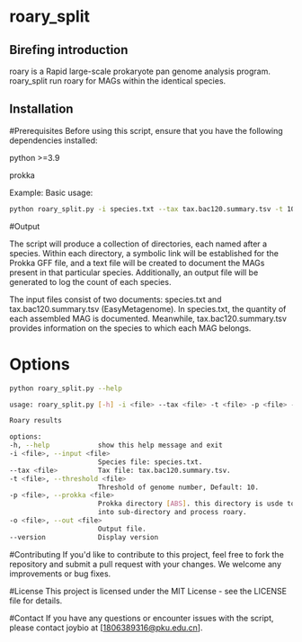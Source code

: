 # roary_split

## Birefing introduction

roary is a Rapid large-scale prokaryote pan genome analysis program. roary_split run roary for MAGs within the identical species.

##  Installation

#Prerequisites
Before using this script, ensure that you have the following dependencies installed:

python >=3.9


prokka

Example: 
Basic usage:
  ```bash
  python roary_split.py -i species.txt --tax tax.bac120.summary.tsv -t 10 -p roary/prokka/ -o number.xls
  ```

#Output

The script will produce a collection of directories, each named after a species. Within each directory, a symbolic link will be established for the Prokka GFF file, and a text file will be created to document the MAGs present in that particular species. Additionally, an output file will be generated to log the count of each species.


The input files consist of two documents: species.txt and tax.bac120.summary.tsv (EasyMetagenome).
In species.txt, the quantity of each assembled MAG is documented. Meanwhile, tax.bac120.summary.tsv provides information on the species to which each MAG belongs.

# Options
  ```bash
  python roary_split.py --help
  ```
  ```bash
  usage: roary_split.py [-h] -i <file> --tax <file> -t <file> -p <file> -o <file> [--version]

Roary results

options:
  -h, --help            show this help message and exit
  -i <file>, --input <file>
                        Species file: species.txt.
  --tax <file>          Tax file: tax.bac120.summary.tsv.
  -t <file>, --threshold <file>
                        Threshold of genome number, Default: 10.
  -p <file>, --prokka <file>
                        Prokka directory [ABS]. this directory is usde to link gff file
                        into sub-directory and process roary.
  -o <file>, --out <file>
                        Output file.
  --version             Display version
  ```

#Contributing
If you'd like to contribute to this project, feel free to fork the repository and submit a pull request with your changes. We welcome any improvements or bug fixes.

#License
This project is licensed under the MIT License - see the LICENSE file for details.

#Contact
If you have any questions or encounter issues with the script, please contact joybio at [1806389316@pku.edu.cn].
